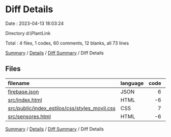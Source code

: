 # Diff Details

Date : 2023-04-13 18:03:24

Directory d:\\PlantLink

Total : 4 files,  1 codes, 60 comments, 12 blanks, all 73 lines

[Summary](results.md) / [Details](details.md) / [Diff Summary](diff.md) / Diff Details

## Files
| filename | language | code | comment | blank | total |
| :--- | :--- | ---: | ---: | ---: | ---: |
| [firebase.json](/firebase.json) | JSON | 6 | -1 | 0 | 5 |
| [src/index.html](/src/index.html) | HTML | -6 | 54 | 9 | 57 |
| [src/public/index_estilos/css/styles_movil.css](/src/public/index_estilos/css/styles_movil.css) | CSS | 7 | 1 | 3 | 11 |
| [src/sensores.html](/src/sensores.html) | HTML | -6 | 6 | 0 | 0 |

[Summary](results.md) / [Details](details.md) / [Diff Summary](diff.md) / Diff Details